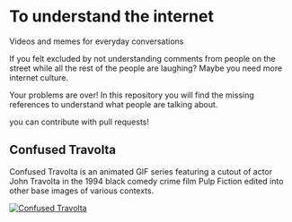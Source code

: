 # To understand the internet
Videos and memes for everyday conversations

If you felt excluded by not understanding comments from people on the street while all the rest of the people are laughing? Maybe you need more internet culture.

Your problems are over! In this repository you will find the missing references to understand what people are talking about.

you can contribute with pull requests!


## Confused Travolta

Confused Travolta is an animated GIF series featuring a cutout of actor John Travolta in the 1994 black comedy crime film Pulp Fiction edited into other base images of various contexts.

[![Confused Travolta](http://knowyourmeme.com/photos/1042619)](http://knowyourmeme.com/memes/confused-travolta)